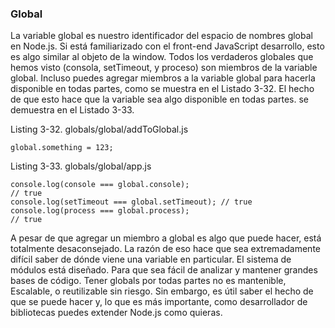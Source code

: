 ### Global

La variable global es nuestro identificador del espacio de nombres global en Node.js. 
Si está familiarizado con el front-end JavaScript
desarrollo, esto es algo similar al objeto de la window. 
Todos los verdaderos globales que hemos visto (consola, setTimeout,
y proceso) son miembros de la variable global. 
Incluso puedes agregar miembros a la variable global para hacerla
disponible en todas partes, como se muestra en el Listado 3-32. 
El hecho de que esto hace que la variable sea algo disponible en todas partes.
se demuestra en el Listado 3-33.

Listing 3-32. globals/global/addToGlobal.js

```
global.something = 123;
```
Listing 3-33. globals/global/app.js

```
console.log(console === global.console);
// true
console.log(setTimeout === global.setTimeout); // true
console.log(process === global.process);
// true
```

A pesar de que agregar un miembro a global es algo que puede hacer, está totalmente desaconsejado. La razón de
eso hace que sea extremadamente difícil saber de dónde viene una variable en particular. El sistema de módulos está diseñado.
Para que sea fácil de analizar y mantener grandes bases de código. Tener globals por todas partes no es mantenible,
Escalable, o reutilizable sin riesgo. Sin embargo, es útil saber el hecho de que se puede hacer y, lo que es más importante, como
desarrollador de bibliotecas puedes extender Node.js como quieras.




